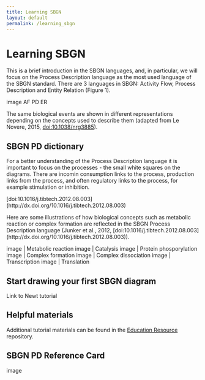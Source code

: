 ```yaml
---
title: Learning SBGN
layout: default
permalink: /learning_sbgn
---
```


# Learning SBGN

<p>This is a brief introduction in the SBGN languages, and, in particular, we will focus on the Process Description language as the most used language of the SBGN standard. There are 3 languages in SBGN: Activity Flow, Process Description and Entity Relation (Figure 1).</p>

<p>image AF PD ER</p>

The same biological events are shown in different representations depending on the concepts used to describe them (adapted from Le Novere, 2015, [doi:10.1038/nrg3885](https://dx.doi.org/10.1038/nrg3885)).

## SBGN PD dictionary

<p>For a better understanding of the Process Description language it is important to focus on the processes - the small white squares on the diagrams. There are incomin consumption links to the process, production links from the process, and often regulatory links to the process, for example stimulation or inhibition.</p>
[doi:10.1016/j.tibtech.2012.08.003](http://dx.doi.org/10.1016/j.tibtech.2012.08.003)
<p>Here are some illustrations of how biological concepts such as metabolic reaction or complex formation are reflected in the SBGN Process Description language (Junker et al., 2012, [doi:10.1016/j.tibtech.2012.08.003](http://dx.doi.org/10.1016/j.tibtech.2012.08.003)).</p>

image | Metabolic reaction
image | Catalysis
image | Protein phosporylation
image | Complex formation
image | Complex dissociation
image | Transcription
image | Translation

## Start drawing your first SBGN diagram

Link to Newt tutorial

## Helpful materials

Additional tutorial materials can be found in the [Education Resource](https://github.com/sbgn/educational-resources) repository.

## SBGN PD Reference Card

image
